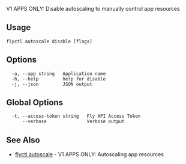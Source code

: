 V1 APPS ONLY: Disable autoscaling to manually control app resources

## Usage
~~~
flyctl autoscale disable [flags]
~~~

## Options

~~~
  -a, --app string   Application name
  -h, --help         help for disable
  -j, --json         JSON output
~~~

## Global Options

~~~
  -t, --access-token string   Fly API Access Token
      --verbose               Verbose output
~~~

## See Also

* [flyctl autoscale](/docs/flyctl/autoscale/)	 - V1 APPS ONLY: Autoscaling app resources

